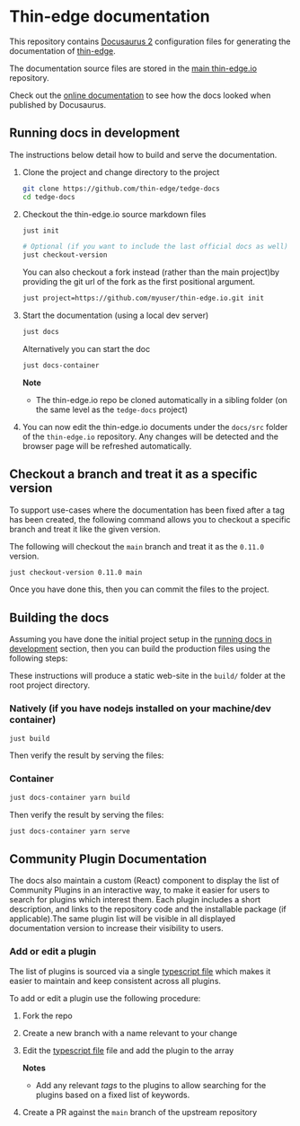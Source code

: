 # Thin-edge documentation

This repository contains [Docusaurus 2](https://docusaurus.io/) configuration files
for generating the documentation of [thin-edge](https://github.com/thin-edge/thin-edge.io).


The documentation source files are stored in the [main thin-edge.io](https://github.com/thin-edge/thin-edge.io/tree/main/docs/src) repository.

Check out the [online documentation](https://thin-edge.github.io/thin-edge.io) to see how the docs looked when published by Docusaurus.

## Running docs in development

The instructions below detail how to build and serve the documentation.

1. Clone the project and change directory to the project

    ```sh
    git clone https://github.com/thin-edge/tedge-docs
    cd tedge-docs
    ```

2. Checkout the thin-edge.io source markdown files

    ```sh
    just init

    # Optional (if you want to include the last official docs as well)
    just checkout-version
    ```

    You can also checkout a fork instead (rather than the main project)by providing the git url of the fork as the first positional argument.

    ```sh
    just project=https://github.com/myuser/thin-edge.io.git init
    ```

3. Start the documentation (using a local dev server)

    ```sh
    just docs
    ```

    Alternatively you can start the doc

    ```sh
    just docs-container
    ```

    **Note**

    * The thin-edge.io repo be cloned automatically in a sibling folder (on the same level as the `tedge-docs` project)

4. You can now edit the thin-edge.io documents under the `docs/src` folder of the `thin-edge.io` repository. Any changes will be detected and the browser page will be refreshed automatically.

## Checkout a branch and treat it as a specific version

To support use-cases where the documentation has been fixed after a tag has been created, the following command allows you to checkout a specific branch and treat it like the given version.

The following will checkout the `main` branch and treat it as the `0.11.0` version.

```sh
just checkout-version 0.11.0 main
```

Once you have done this, then you can commit the files to the project.

## Building the docs

Assuming you have done the initial project setup in the [running docs in development](./README.md#running-docs-in-development) section, then you can build the production files using the following steps:

These instructions will produce a static web-site in the `build/` folder at the root project directory.

### Natively (if you have nodejs installed on your machine/dev container)

```sh
just build
```

Then verify the result by serving the files:

### Container

```sh
just docs-container yarn build
```

Then verify the result by serving the files:

```sh
just docs-container yarn serve
```

## Community Plugin Documentation

The docs also maintain a custom (React) component to display the list of Community Plugins in an interactive way, to make it easier for users to search for plugins which interest them. Each plugin includes a short description, and links to the repository code and the installable package (if applicable).The same plugin list will be visible in all displayed documentation version to increase their visibility to users.

### Add or edit a plugin

The list of plugins is sourced via a single [typescript file](./src/data/plugins.tsx) which makes it easier to maintain and keep consistent across all plugins.

To add or edit a plugin use the following procedure:

1. Fork the repo
2. Create a new branch with a name relevant to your change
3. Edit the [typescript file](./src/data/plugins.tsx) file and add the plugin to the array

    **Notes**

    * Add any relevant *tags* to the plugins to allow searching for the plugins based on a fixed list of keywords.

4. Create a PR against the `main` branch of the upstream repository
